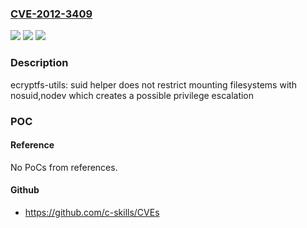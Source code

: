 ### [CVE-2012-3409](https://cve.mitre.org/cgi-bin/cvename.cgi?name=CVE-2012-3409)
![](https://img.shields.io/static/v1?label=Product&message=ecryptfs-utils&color=blue)
![](https://img.shields.io/static/v1?label=Version&message=%3C%2099%20&color=brightgreen)
![](https://img.shields.io/static/v1?label=Vulnerability&message=suid%20helper%20does%20not%20restrict%20mounting%20filesystems%20with%20nosuid%2Cnodev%20leading%20to%20possible%20privilege%20escalation&color=brightgreen)

### Description

ecryptfs-utils: suid helper does not restrict mounting filesystems with nosuid,nodev which creates a possible privilege escalation

### POC

#### Reference
No PoCs from references.

#### Github
- https://github.com/c-skills/CVEs

